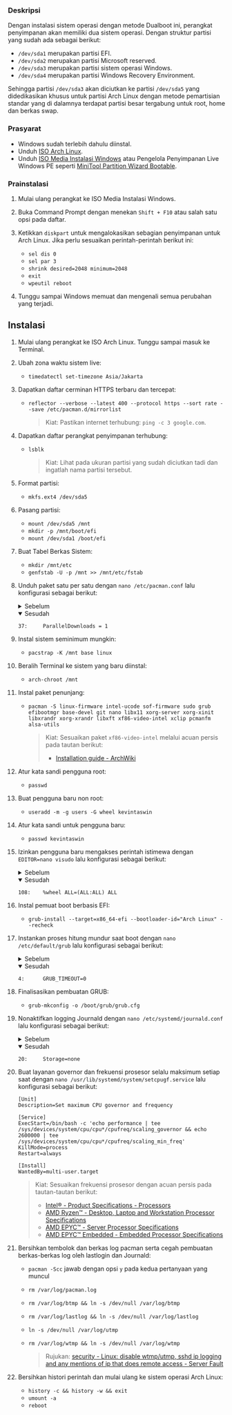 ### Deskripsi
Dengan instalasi sistem operasi dengan metode Dualboot ini, perangkat penyimpanan akan memiliki dua sistem operasi. Dengan struktur partisi yang sudah ada sebagai berikut:
- `/dev/sda1` merupakan partisi EFI.
- `/dev/sda2` merupakan partisi Microsoft reserved.
- `/dev/sda3` merupakan partisi sistem operasi Windows.
- `/dev/sda4` merupakan partisi Windows Recovery Environment.

Sehingga partisi `/dev/sda3` akan diciutkan ke partisi `/dev/sda5` yang didedikasikan khusus untuk partisi Arch Linux dengan metode pemartisian standar yang di dalamnya terdapat partisi besar tergabung untuk root, home dan berkas swap.
### Prasyarat
- Windows sudah terlebih dahulu diinstal.
- Unduh [ISO Arch Linux](https://archlinux.org/download/).
- Unduh [ISO Media Instalasi Windows](https://aka.ms/DownloadWindows) atau Pengelola Penyimpanan Live Windows PE seperti [MiniTool Partition Wizard Bootable](https://www.partitionwizard.com/partition-wizard-bootable-cd.html).
### Prainstalasi
1. Mulai ulang perangkat ke ISO Media Instalasi Windows.
2. Buka Command Prompt dengan menekan `Shift + F10` atau salah satu opsi pada daftar.
3. Ketikkan `diskpart` untuk mengalokasikan sebagian penyimpanan untuk Arch Linux. Jika perlu sesuaikan perintah-perintah berikut ini:

   - `sel dis 0`
   - `sel par 3`
   - `shrink desired=2048 minimum=2048`
   - `exit`
   - `wpeutil reboot`
4. Tunggu sampai Windows memuat dan mengenali semua perubahan yang terjadi.
## Instalasi
1. Mulai ulang perangkat ke ISO Arch Linux. Tunggu sampai masuk ke Terminal.
2. Ubah zona waktu sistem live:

   - `timedatectl set-timezone Asia/Jakarta`
3. Dapatkan daftar cerminan HTTPS terbaru dan tercepat:
   - `reflector --verbose --latest 400 --protocol https --sort rate --save /etc/pacman.d/mirrorlist`

      > Kiat: Pastikan internet terhubung: `ping -c 3 google.com`.

4. Dapatkan daftar perangkat penyimpanan terhubung:
   - `lsblk`

     > Kiat: Lihat pada ukuran partisi yang sudah diciutkan tadi dan ingatlah nama partisi tersebut.
5. Format partisi:

   - `mkfs.ext4 /dev/sda5`
6. Pasang partisi:

   - `mount /dev/sda5 /mnt`
   - `mkdir -p /mnt/boot/efi`
   - `mount /dev/sda1 /boot/efi`
7. Buat Tabel Berkas Sistem:

   - `mkdir /mnt/etc`
   - `genfstab -U -p /mnt >> /mnt/etc/fstab`
8. Unduh paket satu per satu dengan `nano /etc/pacman.conf` lalu konfigurasi sebagai berikut:
    <details>
      <summary>Sebelum</summary>

      ```
      37:     #ParallelDownloads = 5
      ```
    </details>
    <details open>
      <summary>Sesudah</summary>

      ```
      37:     ParallelDownloads = 1
      ```
    </details>
9. Instal sistem seminimum mungkin:

   - `pacstrap -K /mnt base linux`
10. Beralih Terminal ke sistem yang baru diinstal:

    - `arch-chroot /mnt`
11. Instal paket penunjang:
    - `pacman -S linux-firmware intel-ucode sof-firmware sudo grub efibootmgr base-devel git nano libx11 xorg-server xorg-xinit libxrandr xorg-xrandr libxft xf86-video-intel xclip pcmanfm alsa-utils`

      > Kiat: Sesuaikan paket `xf86-video-intel` melalui acuan persis pada tautan berikut:
      > - [Installation guide - ArchWiki](https://wiki.archlinux.org/title/Installation_guide)
12. Atur kata sandi pengguna root:

    - `passwd`
13. Buat pengguna baru non root:

    - `useradd -m -g users -G wheel kevintaswin`
14. Atur kata sandi untuk pengguna baru:

    - `passwd kevintaswin`
15. Izinkan pengguna baru mengakses perintah istimewa dengan `EDITOR=nano visudo` lalu konfigurasi sebagai berikut:
    <details>
      <summary>Sebelum</summary>

      ```
      108:    #%wheel ALL=(ALL:ALL) ALL
      ```
    </details>
    <details open>
      <summary>Sesudah</summary>

      ```
      108:    %wheel ALL=(ALL:ALL) ALL
      ```
    </details>
16. Instal pemuat boot berbasis EFI:

    - `grub-install --target=x86_64-efi --bootloader-id="Arch Linux" --recheck`
17. Instankan proses hitung mundur saat boot dengan `nano /etc/default/grub` lalu konfigurasi sebagai berikut:
    <details>
      <summary>Sebelum</summary>

      ```
      4:      GRUB_TIMEOUT=5
      ```
    </details>
    <details open>
      <summary>Sesudah</summary>

      ```
      4:      GRUB_TIMEOUT=0
      ```
    </details>
18. Finalisasikan pembuatan GRUB:

    - `grub-mkconfig -o /boot/grub/grub.cfg`
19. Nonaktifkan logging Journald dengan `nano /etc/systemd/journald.conf` lalu konfigurasi sebagai berikut:
    <details>
      <summary>Sebelum</summary>

      ```
      20:     Storage=auto
      ```
    </details>
    <details open>
      <summary>Sesudah</summary>

      ```
      20:     Storage=none
      ```
    </details>
20. Buat layanan governor dan frekuensi prosesor selalu maksimum setiap saat dengan `nano /usr/lib/systemd/system/setcpugf.service` lalu konfigurasi sebagai berikut:
    ```
    [Unit]
    Description=Set maximum CPU governor and frequency

    [Service]
    ExecStart=/bin/bash -c 'echo performance | tee /sys/devices/system/cpu/cpu*/cpufreq/scaling_governor && echo 2600000 | tee /sys/devices/system/cpu/cpu*/cpufreq/scaling_min_freq'
    KillMode=process
    Restart=always

    [Install]
    WantedBy=multi-user.target
    ```

    > Kiat: Sesuaikan frekuensi prosesor dengan acuan persis pada tautan-tautan berikut:
    > - [Intel® - Product Specifications - Processors](https://ark.intel.com/content/www/us/en/ark.html#@Processors)
    > - [AMD Ryzen™ - Desktop, Laptop and Workstation Processor Specifications](https://www.amd.com/en/products/specifications/processors.html)
    > - [AMD EPYC™ - Server Processor Specifications](https://www.amd.com/en/products/specifications/server-processor.html)
    > - [AMD EPYC™ Embedded - Embedded Processor Specifications](https://www.amd.com/en/products/specifications/embedded.html)
21. Bersihkan tembolok dan berkas log pacman serta cegah pembuatan berkas-berkas log oleh lastlogin dan Journald:
    - `pacman -Scc` jawab dengan opsi `y` pada kedua pertanyaan yang muncul
    - `rm /var/log/pacman.log`
    - `rm /var/log/btmp && ln -s /dev/null /var/log/btmp`
    - `rm /var/log/lastlog && ln -s /dev/null /var/log/lastlog`
    - `ln -s /dev/null /var/log/utmp`
    - `rm /var/log/wtmp && ln -s /dev/null /var/log/wtmp`

      > Rujukan: [security - Linux: disable wtmp/utmp, sshd ip logging and any mentions of ip that does remote access - Server Fault](https://serverfault.com/a/1123625)
22. Bersihkan histori perintah dan mulai ulang ke sistem operasi Arch Linux:

    - `history -c && history -w && exit`
    - `umount -a`
    - `reboot`
